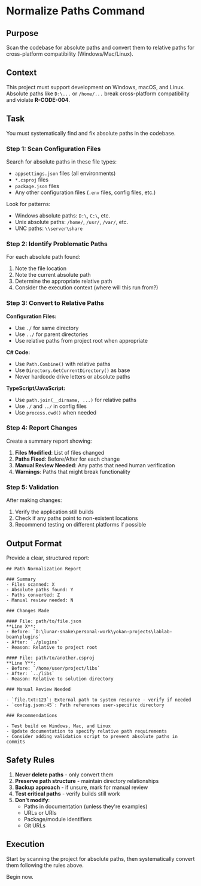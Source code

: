 # Normalize Paths Command

## Purpose

Scan the codebase for absolute paths and convert them to relative paths for cross-platform compatibility (Windows/Mac/Linux).

## Context

This project must support development on Windows, macOS, and Linux. Absolute paths like `D:\...` or `/home/...` break cross-platform compatibility and violate **R-CODE-004**.

## Task

You must systematically find and fix absolute paths in the codebase.

### Step 1: Scan Configuration Files

Search for absolute paths in these file types:

- `appsettings.json` files (all environments)
- `*.csproj` files
- `package.json` files
- Any other configuration files (`.env` files, config files, etc.)

Look for patterns:

- Windows absolute paths: `D:\`, `C:\`, etc.
- Unix absolute paths: `/home/`, `/usr/`, `/var/`, etc.
- UNC paths: `\\server\share`

### Step 2: Identify Problematic Paths

For each absolute path found:

1. Note the file location
2. Note the current absolute path
3. Determine the appropriate relative path
4. Consider the execution context (where will this run from?)

### Step 3: Convert to Relative Paths

**Configuration Files:**

- Use `./` for same directory
- Use `../` for parent directories
- Use relative paths from project root when appropriate

**C# Code:**

- Use `Path.Combine()` with relative paths
- Use `Directory.GetCurrentDirectory()` as base
- Never hardcode drive letters or absolute paths

**TypeScript/JavaScript:**

- Use `path.join(__dirname, ...)` for relative paths
- Use `./` and `../` in config files
- Use `process.cwd()` when needed

### Step 4: Report Changes

Create a summary report showing:

1. **Files Modified**: List of files changed
2. **Paths Fixed**: Before/After for each change
3. **Manual Review Needed**: Any paths that need human verification
4. **Warnings**: Paths that might break functionality

### Step 5: Validation

After making changes:

1. Verify the application still builds
2. Check if any paths point to non-existent locations
3. Recommend testing on different platforms if possible

## Output Format

Provide a clear, structured report:

```
## Path Normalization Report

### Summary
- Files scanned: X
- Absolute paths found: Y
- Paths converted: Z
- Manual review needed: N

### Changes Made

#### File: path/to/file.json
**Line X**:
- Before: `D:\lunar-snake\personal-work\yokan-projects\lablab-bean\plugins`
- After: `./plugins`
- Reason: Relative to project root

#### File: path/to/another.csproj
**Line Y**:
- Before: `/home/user/project/libs`
- After: `../libs`
- Reason: Relative to solution directory

### Manual Review Needed

- `file.txt:123`: External path to system resource - verify if needed
- `config.json:45`: Path references user-specific directory

### Recommendations

- Test build on Windows, Mac, and Linux
- Update documentation to specify relative path requirements
- Consider adding validation script to prevent absolute paths in commits
```

## Safety Rules

1. **Never delete paths** - only convert them
2. **Preserve path structure** - maintain directory relationships
3. **Backup approach** - if unsure, mark for manual review
4. **Test critical paths** - verify builds still work
5. **Don't modify**:
   - Paths in documentation (unless they're examples)
   - URLs or URIs
   - Package/module identifiers
   - Git URLs

## Execution

Start by scanning the project for absolute paths, then systematically convert them following the rules above.

Begin now.
